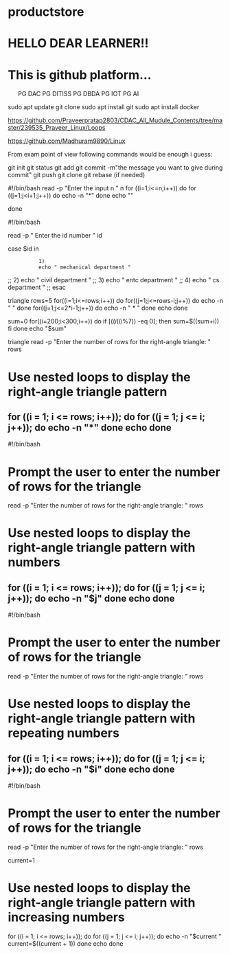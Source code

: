 # productstore
<h1>HELLO DEAR LEARNER!!</h1></p>
<h1>This is github platform...</h1>
<ol>
  <l>PG DAC</l>
  <l>PG DITISS</l>
  <l>PG DBDA</l>
  <l>PG IOT</l>
  <l>PG AI</l>

</ol>

sudo apt update
git clone
sudo apt install git
sudo apt install docker 

https://github.com/Praveerpratap2803/CDAC_All_Mudule_Contents/tree/master/239535_Praveer_Linux/Loops

https://github.com/Madhuram9890/Linux


From exam point of view following commands would be enough i guess:

git init 
git status
git add
git commit -m"the message you want to give during commit"
git push
git clone <url of the GitHub repository you want to clone>
git rebase (if needed)


#!/bin/bash
read -p "Enter the input n " n
for ((i=1;i<=n;i++))
do
            for ((j=1;j<i+1;j++))
            do
                       echo -n "*"
           done
           echo ""

done


#!/bin/bash

read -p " Enter the id number " id

case $id in
	
              1)
              echo " mechanical department "
 ;;
 2)
 echo " civil department "
 ;;
 3)
 echo " entc department "
 ;;
 4)
 echo " cs department "
 ;;
esac


triangle
rows=5
for((i=1;i<=rows;i++))
do
for((j=1;j<=rows-i;j++))
do
echo -n "   "
done
for((j=1;j<=2*i-1;j++))
do
echo -n " * "
done
echo
done


sum=0
for((i=200;i<300;i++))
do
if [$((i%5)) -eq 0] && [$((i%7)) -eq 0];
then
sum=$((sum+i))
fi
done
echo "$sum"


triangle
read -p "Enter the number of rows for the right-angle triangle: " rows

# Use nested loops to display the right-angle triangle pattern
for ((i = 1; i <= rows; i++)); do
  for ((j = 1; j <= i; j++)); do
    echo -n "*"
  done
  echo
done
------------------------------------------------
#!/bin/bash

# Prompt the user to enter the number of rows for the triangle
read -p "Enter the number of rows for the right-angle triangle: " rows

# Use nested loops to display the right-angle triangle pattern with numbers
for ((i = 1; i <= rows; i++)); do
  for ((j = 1; j <= i; j++)); do
    echo -n "$j"
  done
  echo
done
----------------------------------------------------
#!/bin/bash

# Prompt the user to enter the number of rows for the triangle
read -p "Enter the number of rows for the right-angle triangle: " rows

# Use nested loops to display the right-angle triangle pattern with repeating numbers
for ((i = 1; i <= rows; i++)); do
  for ((j = 1; j <= i; j++)); do
    echo -n "$i"
  done
  echo
done
-----------------------------------------------------
#!/bin/bash

# Prompt the user to enter the number of rows for the triangle
read -p "Enter the number of rows for the right-angle triangle: " rows

current=1

# Use nested loops to display the right-angle triangle pattern with increasing numbers
for ((i = 1; i <= rows; i++)); do
  for ((j = 1; j <= i; j++)); do
    echo -n "$current "
    current=$((current + 1))
  done
  echo
done

 
